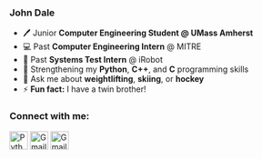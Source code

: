 ### John Dale
- :pen: Junior __Computer Engineering Student @ UMass Amherst__
-  💻 Past __Computer Engineering Intern__ @ MITRE
-  :robot: Past __Systems Test Intern__ @ iRobot 
- 🌱 Strengthening my __Python__, __C++__, and __C__ programming skills
- :runner: Ask me about __weightlifting__, __skiing__, or __hockey__ 
- ⚡ __Fun fact:__ I have a twin brother!

### Connect with me:
[<img height="32" width="32" alt="Python" src="https://cdn.jsdelivr.net/npm/simple-icons@v8/icons/linkedin.svg"/>][linkedin]
[<img height="32" width="32" alt="Gmail" src="https://cdn.jsdelivr.net/npm/simple-icons@v8/icons/gmail.svg" />][gmail]
[<img height="32" width="32" alt="Gmail" src="https://cdn.jsdelivr.net/npm/simple-icons@v8/icons/githubpages.svg" />][website]

[linkedin]: https://www.linkedin.com/in/johndale02
[gmail]: mailto:johnkdale02@gmail.com
[website]: https://github.com/johndale02
